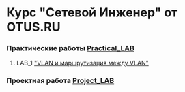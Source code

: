 # Курс "Сетевой Инженер" от OTUS.RU

### Практические работы [Practical_LAB](https://github.com/Maksim693/OTUS_LAB/tree/main/Practical_LAB)
1. LAB_1 ["VLAN и маршрутизация между VLAN"](https://github.com/Maksim693/OTUS_LAB/tree/main/Practical_LAB/LAB_1)
### Проектная работа [Project_LAB](https://github.com/Maksim693/OTUS_LAB/tree/main/Project_LAB)
